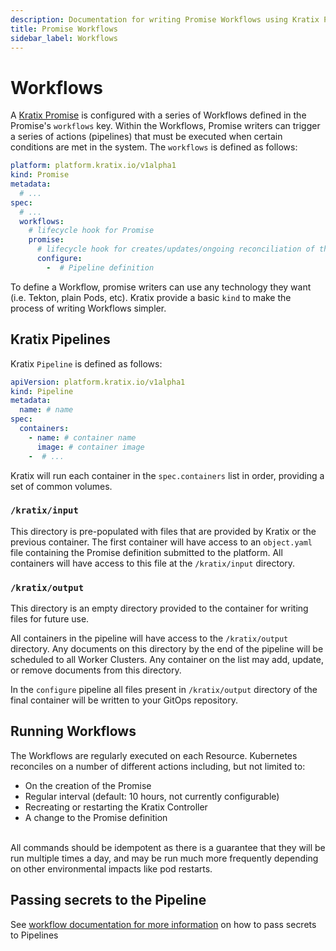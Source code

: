 ```yaml
---
description: Documentation for writing Promise Workflows using Kratix Pipelines, covering how Kratix internally executes the Pipeline containers
title: Promise Workflows
sidebar_label: Workflows
---
```


# Workflows

A [Kratix Promise](../promises/intro) is configured with a series of Workflows
defined in the Promise's `workflows` key. Within the Workflows, Promise writers
can trigger a series of actions (pipelines) that must be executed when certain
conditions are met in the system. The `workflows` is defined as follows:

```yaml
platform: platform.kratix.io/v1alpha1
kind: Promise
metadata:
  # ...
spec:
  # ...
  workflows:
    # lifecycle hook for Promise
    promise:
      # lifecycle hook for creates/updates/ongoing reconciliation of the Promise
      configure:
        -  # Pipeline definition
```

To define a Workflow, promise writers can use any technology they want (i.e.
Tekton, plain Pods, etc). Kratix provide a basic `kind` to make the process of writing Workflows simpler.

## Kratix Pipelines

Kratix `Pipeline` is defined as follows:

```yaml
apiVersion: platform.kratix.io/v1alpha1
kind: Pipeline
metadata:
  name: # name
spec:
  containers:
    - name: # container name
      image: # container image
    -  # ...
```

Kratix will run each container in the `spec.containers` list in order,
providing a set of common volumes.

### `/kratix/input`

This directory is pre-populated with files that are provided by Kratix or the
previous container. The first container will have access to an
`object.yaml` file containing the Promise definition submitted to the platform. All
containers will have access to this file at the `/kratix/input` directory.

### `/kratix/output`

This directory is an empty directory provided to the container for writing files
for future use.

All containers in the pipeline will have access to the `/kratix/output`
directory. Any documents on this directory by the end of the pipeline will be
scheduled to all Worker Clusters. Any container on the list may add, update, or
remove documents from this directory.

In the `configure` pipeline all files present in `/kratix/output` directory of the
final container will be written to your GitOps repository.

## Running Workflows

The Workflows are regularly executed on each Resource. Kubernetes reconciles on a number of different actions including, but not
limited to:

- On the creation of the Promise
- Regular interval (default: 10 hours, not currently configurable)
- Recreating or restarting the Kratix Controller
- A change to the Promise definition

<br/>
All commands should be idempotent as there is a guarantee that
they will be run multiple times a day, and may be run much more frequently
depending on other environmental impacts like pod restarts.

## Passing secrets to the Pipeline

 See [workflow documentation for more
 information](../workflows) on how to pass secrets to
 Pipelines
